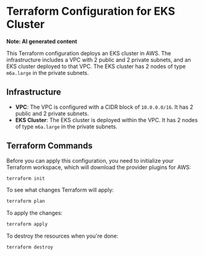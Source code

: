 # Terraform Configuration for EKS Cluster

**Note: AI generated content**

This Terraform configuration deploys an EKS cluster in AWS. The infrastructure
includes a VPC with 2 public and 2 private subnets, and an EKS cluster deployed
to that VPC. The EKS cluster has 2 nodes of type `m6a.large` in the private
subnets.

## Infrastructure

- **VPC**: The VPC is configured with a CIDR block of `10.0.0.0/16`. It has 2
  public and 2 private subnets.
- **EKS Cluster**: The EKS cluster is deployed within the VPC. It has 2 nodes of
  type `m6a.large` in the private subnets.

## Terraform Commands

Before you can apply this configuration, you need to initialize your Terraform
workspace, which will download the provider plugins for AWS:

```sh
terraform init
```

To see what changes Terraform will apply:

```sh
terraform plan
```

To apply the changes:

```sh
terraform apply
```

To destroy the resources when you're done:

```sh
terraform destroy
```
